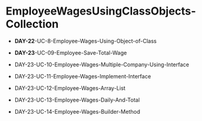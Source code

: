 # EmployeeWagesUsingClassObjects-Collection


* <b>DAY-22</b>-UC-8-Employee-Wages-Using-Object-of-Class



* <b>DAY-23</b>-UC-09-Employee-Save-Total-Wage

* DAY-23-UC-10-Employee-Wages-Multiple-Company-Using-Interface

* DAY-23-UC-11-Employee-Wages-Implement-Interface

* DAY-23-UC-12-Employee-Wages-Array-List

* DAY-23-UC-13-Employee-Wages-Daily-And-Total

* DAY-23-UC-14-Employee-Wages-Builder-Method

